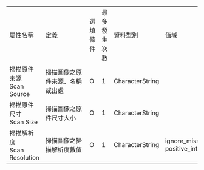 <table>
        <tr><td>屬性名稱</td><td>定義</td>
        <td>選填條件</td><td>最多發生次數</td><td>資料型別</td>
        <td>值域</td><td>備註</td></tr><tr style="max-width: 100%;">
                        <td>掃描原件來源<br>Scan Source</td>
                        <td style="min-width: 100px;">掃描圖像之原件來源、名稱或出處</td>
                        <td>O</td>
                        <td>1</td>
                        <td>CharacterString</td>
                        <td></td>
                        <td></td>
                    </tr><tr style="max-width: 100%;">
                        <td>掃描原件尺寸<br>Scan Size</td>
                        <td style="min-width: 100px;">掃描圖像之原件尺寸大小</td>
                        <td>O</td>
                        <td>1</td>
                        <td>CharacterString</td>
                        <td></td>
                        <td></td>
                    </tr><tr style="max-width: 100%;">
                        <td>掃描解析度<br>Scan Resolution</td>
                        <td style="min-width: 100px;">掃描圖像之掃描解析度數值</td>
                        <td>O</td>
                        <td>1</td>
                        <td>CharacterString</td>
                        <td>ignore_missing<br>positive_integer_validator</td>
                        <td></td>
                    </tr></table>